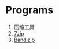 # Programs
1. 压缩工具
  1. [7zip](https://www.7-zip.org/)
  1. [Bandizip](https://www.bandisoft.com/bandizip/)
